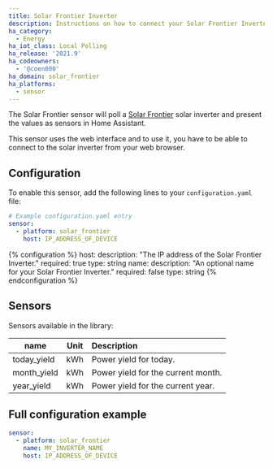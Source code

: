 ```yaml
---
title: Solar Frontier Inverter
description: Instructions on how to connect your Solar Frontier Inverter to Home Assistant.
ha_category:
  - Energy
ha_iot_class: Local Polling
ha_release: '2021.9'
ha_codeowners:
  - '@coen800'
ha_domain: solar_frontier
ha_platforms:
  - sensor
---
```


The Solar Frontier sensor will poll a [Solar Frontier](https://www.solar-frontier.eu/) solar inverter and present the values as sensors in Home Assistant.

This sensor uses the web interface and to use it, you have to be able to connect to the solar inverter from your web browser.

## Configuration

To enable this sensor, add the following lines to your `configuration.yaml` file:

```yaml
# Example configuration.yaml entry
sensor:
  - platform: solar_frontier
    host: IP_ADDRESS_OF_DEVICE
```

{% configuration %}
host:
  description: "The IP address of the Solar Frontier Inverter."
  required: true
  type: string
name:
  description: "An optional name for your Solar Frontier Inverter."
  required: false
  type: string
{% endconfiguration %}

## Sensors

Sensors available in the library:

| name               | Unit | Description                                                                  |
|--------------------|------|:-----------------------------------------------------------------------------|
| today_yield        | kWh  | Power yield for today.                                                       |
| month_yield        | kWh  | Power yield for the current month.                                           |
| year_yield         | kWh  | Power yield for the current year.                                            |

## Full configuration example

```yaml
sensor:
  - platform: solar_frontier
    name: MY_INVERTER_NAME
    host: IP_ADDRESS_OF_DEVICE
```
